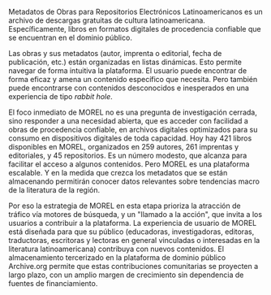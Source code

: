 Metadatos de Obras para Repositorios Electrónicos Latinoamericanos es un archivo de descargas gratuitas de cultura latinoamericana. Específicamente, libros en formatos digitales de procedencia confiable que se encuentran en el dominio público.

Las obras y sus metadatos (autor, imprenta o editorial, fecha de publicación, etc.) están organizadas en listas dinámicas. Esto permite navegar de forma intuitiva la plataforma. El usuario puede encontrar de forma eficaz y amena un contenido específico que necesita. Pero también puede encontrarse con contenidos desconocidos e inesperados en una experiencia de tipo _rabbit hole_.

El foco inmediato de MOREL no es una pregunta de investigación cerrada, sino responder a una necesidad abierta, que es acceder con facilidad a obras de procedencia confiable, en archivos digitales optimizados para su consumo en dispositivos digitales de toda capacidad.  Hoy hay 421 libros disponibles en MOREL, organizados en 259 autores, 261 imprentas y editoriales, y 45 repositorios. Es un número modesto, que alcanza para facilitar el acceso a algunos contenidos. Pero MOREL es una plataforma escalable. Y en la medida que crezca los metadatos que se están almacenando permitirán conocer datos relevantes sobre tendencias macro de la literatura de la región.

Por eso la estrategia de MOREL en esta etapa prioriza la atracción de tráfico vía motores de búsqueda, y un "llamado a la acción", que invita a los usuarios a contribuir a la plataforma. La experiencia de usuario de MOREL está diseñada para que su público (educadoras, investigadoras, editoras, traductoras, escritoras y lectoras en general vinculadas o interesadas en la literatura latinoamericana) contribuya con nuevos contenidos. El almacenamiento tercerizado en la plataforma de dominio público Archive.org permite que estas contribuciones comunitarias se proyecten a largo plazo, con un amplio margen de crecimiento sin dependencia de fuentes de financiamiento. 